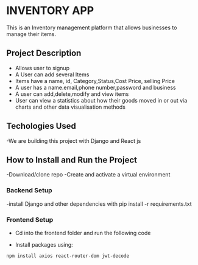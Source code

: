 # INVENTORY APP

This is an Inventory management platform that  allows businesses to manage their items.

## Project Description

- Allows user to signup
- A User can add several Items
- Items have a name, id, Category,Status,Cost Price, selling Price
- A user has a name.email,phone number,password and business
- A user can add,delete,modify and view items
- User can view a statistics about how their goods moved in or out via charts and other data visualisation methods


## Techologies Used
-We are building this project with Django and React js


## How to Install and Run the Project

-Download/clone repo
-Create and activate a virtual environment
### Backend Setup
-install Django and other dependencies with pip install -r requirements.txt

### Frontend Setup
- Cd into the frontend folder and run the following code

- Install packages using: 
```
npm install axios react-router-dom jwt-decode
```
